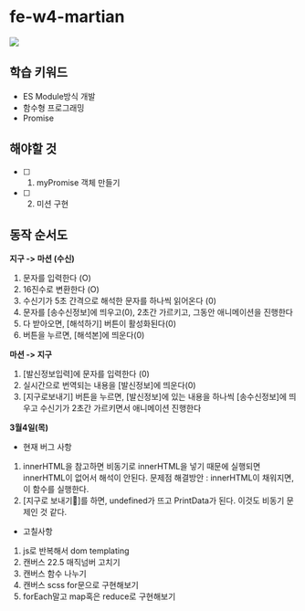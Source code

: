 # fe-w4-martian

![](https://images.theconversation.com/files/96726/original/image-20150930-19533-1by0fu3.jpg?ixlib=rb-1.1.0&rect=0%2C0%2C2000%2C970&q=45&auto=format&w=1356&h=668&fit=crop)

## 학습 키워드

- ES Module방식 개발
- 함수형 프로그래밍
- Promise

## 해야할 것

- [ ] 1. myPromise 객체 만들기
- [ ] 2. 미션 구현

## 동작 순서도

**지구 -> 마션 (수신)**

1. 문자를 입력한다 (O)
2. 16진수로 변환한다 (O)
3. 수신기가 5초 간격으로 해석한 문자를 하나씩 읽어온다 (0)
4. 문자를 [송수신정보]에 띄우고(0), 2초간 가르키고, 그동안 애니메이션을 진행한다
5. 다 받아오면, [해석하기] 버튼이 활성화된다(0)
6. 버튼을 누르면, [해석본]에 띄운다(0)

**마션 -> 지구**

1. [발신정보입력]에 문자를 입력한다 (0)
2. 실시간으로 번역되는 내용을 [발신정보]에 띄운다(0)
3. [지구로보내기] 버튼을 누르면, [발신정보]에 있는 내용을 하나씩 [송수신정보]에 띄우고 수신기가 2초간 가르키면서 애니메이션 진행한다

**3월4일(목)**

- 현재 버그 사항

1. innerHTML을 참고하면 비동기로 innerHTML을 넣기 때문에
   실행되면 innerHTML이 없어서 해석이 안된다.
   문제점 해결방안 : innerHTML이 채워지면, 이 함수를 실행한다.
2. [지구로 보내기]를 하면, undefined가 뜨고 PrintData가 된다.
   이것도 비동기 문제인 것 같다.

- 고칠사항

1. js로 반복해서 dom templating
2. 캔버스 22.5 매직넘버 고치기
3. 캔버스 함수 나누기
4. 캔버스 scss for문으로 구현해보기
5. forEach말고 map혹은 reduce로 구현해보기
